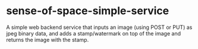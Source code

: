 # sense-of-space-simple-service
 A simple web backend service that inputs an image (using POST or PUT) as jpeg binary data, and adds a stamp/watermark on top of the image and returns the image with the stamp.
